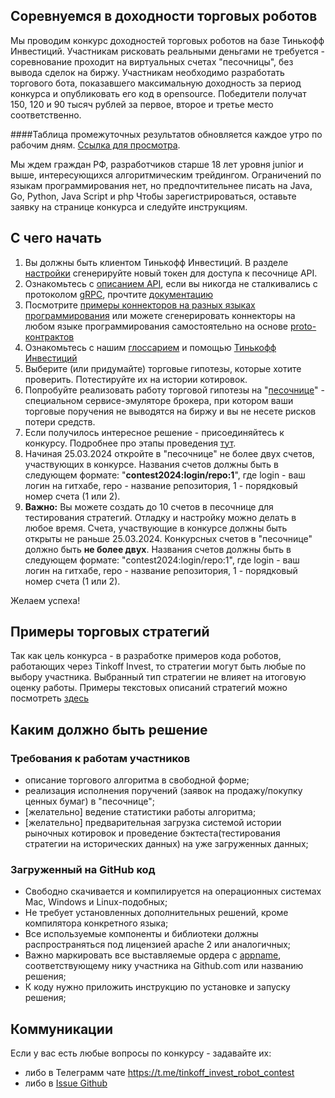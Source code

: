 ## Соревнуемся в доходности торговых роботов

Мы проводим конкурс доходностей торговых роботов на базе Тинькофф Инвестиций. 
Участникам рисковать реальными деньгами не требуется - соревнование проходит на виртуальных счетах "песочницы", без вывода сделок на биржу.
Участникам необходимо разработать торгового бота, показавшего максимальную доходность за период конкурса и опубликовать его код в opensource. 
Победители получат 150, 120 и 90 тысяч рублей за первое, второе и третье место соответственно.

####Таблица промежуточных результатов обновляется каждое утро по рабочим дням. [Ссылка для просмотра](/2024/leaderboard/).

Мы ждем граждан РФ, разработчиков старше 18 лет уровня junior и выше, интересующихся алгоритмическим трейдингом. 
Ограничений по языкам программирования нет, но предпочтительнее писать на Java, Go, Python, Java Script и php 
Чтобы зарегистрироваться, оставьте заявку на странице конкурса и следуйте инструкциям.

## С чего начать 

1. Вы должны быть клиентом Тинькофф Инвестиций. В разделе [настройки](https://www.tinkoff.ru/invest/settings/) сгенерируйте новый токен для доступа к песочнице API.
2. Ознакомьтесь с [описанием API](https://RussianInvestments.github.io/investAPI/), если вы никогда не сталкивались с протоколом [gRPC](https://grpc.io/docs/), прочтите [документацию](https://RussianInvestments.github.io/investAPI/grpc/)
3. Посмотрите [примеры коннекторов на разных языках программирования](https://github.com/RussianInvestments/investAPI/) или можете сгенерировать коннекторы на любом языке программирования самостоятельно на основе [proto-контрактов](https://github.com/RussianInvestments/investAPI/tree/main/src/docs/contracts)
4. Ознакомьтесь с нашим [глоссарием](https://RussianInvestments.github.io/investAPI/glossary/) и помощью [Тинькофф Инвестиций](https://help.tinkoff.ru/investments/?)
5. Выберите (или придумайте) торговые гипотезы, которые хотите проверить. Потестируйте их на истории котировок.
6. Попробуйте реализовать работу торговой гипотезы на "[песочнице](https://RussianInvestments.github.io/investAPI/head-sandbox/)" - специальном сервисе-эмуляторе брокера, при котором ваши торговые поручения не выводятся на биржу и вы не несете рисков потери средств.
7. Если получилось интересное решение - присоединяйтесь к конкурсу. Подробнее про этапы проведения [тут](/2024/stages/).
8. Начиная 25.03.2024 откройте в "песочнице" не более двух счетов, участвующих в конкурсе. Названия счетов должны быть в следующем формате: "**contest2024:login/repo:1**", где login - ваш логин на гитхабе, repo - название репозитория, 1 - порядковый номер счета (1 или 2).
9. **Важно:** Вы можете создать до 10 счетов в песочнице для тестирования стратегий. Отладку и настройку можно делать в любое время.
Счета, участвующие в конкурсе должны быть открыты не раньше 25.03.2024. Конкурсных счетов в "песочнице" должно быть **не более двух**. 
Названия счетов должны быть в следующем формате: "contest2024:login/repo:1", 
где login - ваш логин на гитхабе, repo - название репозитория, 1 - порядковый номер счета (1 или 2).


Желаем успеха!  


## Примеры торговых стратегий
Так как цель конкурса - в разработке примеров кода роботов, работающих через Tinkoff Invest, то стратегии могут быть любые по выбору участника. 
Выбранный тип стратегии не влияет на итоговую оценку работы. 
Примеры текстовых описаний стратегий можно посмотреть [здесь](https://github.com/InvestContest/2024/blob/main/examples.md)

## Каким должно быть решение

### Требования к работам участников
* описание торгового алгоритма в свободной форме; 
* реализация исполнения поручений (заявок на продажу/покупку ценных бумаг) в "песочнице";
* [желательно] ведение статистики работы алгоритма;
* [желательно] предварительная загрузка системой истории рыночных котировок и проведение бэктеста(тестирования стратегии на исторических данных) на уже загруженных данных;

### Загруженный на GitHub код

* Свободно скачивается и компилируется на операционных системах Mac, Windows и Linux-подобных;
* Не требует установленных дополнительных решений, кроме компилятора конкретного языка;
* Все используемые компоненты и библиотеки должны распространяться под лицензией apache 2 или аналогичных;
* Важно маркировать все выставляемые ордера с [appname](https://RussianInvestments.github.io/investAPI/grpc/#appname), соответствующему нику участника на Github.com или названию решения;
* К коду нужно приложить инструкцию по установке и запуску решения;


## Коммуникации

Если у вас есть любые вопросы по конкурсу - задавайте их:

* либо в Телеграмм чате https://t.me/tinkoff_invest_robot_contest
* либо в [Issue Github](https://github.com/InvestContest/2024/issues) 
